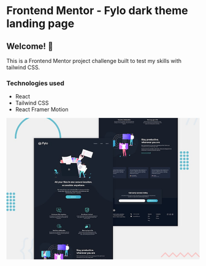 # Frontend Mentor - Fylo dark theme landing page

## Welcome! 👋

This is a Frontend Mentor project challenge built to test my skills with tailwind CSS.

### Technologies used

- React
- Tailwind CSS
- React Framer Motion

![Design preview for the Fylo dark theme landing page challenge](./design/desktop-preview.jpg)
